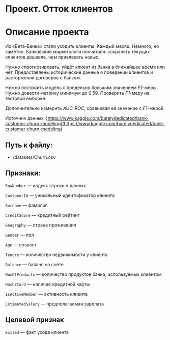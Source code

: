 # Проект. Отток клиентов

# Описание проекта

Из «Бета-Банка» стали уходить клиенты. Каждый месяц. Немного, но заметно. Банковские маркетологи посчитали: сохранять текущих клиентов дешевле, чем привлекать новых.

Нужно спрогнозировать, уйдёт клиент из банка в ближайшее время или нет. Предоставлены исторические данные о поведении клиентов и расторжении договоров с банком.

Нужно построить модель с предельно большим значением *F1*-меры. Нужно довести метрику минимум до 0.59.
Проверить *F1*-меру на тестовой выборке.

Дополнительно измерить *AUC-ROC*, сравнивая её значение с *F1*-мерой.

Источник данных: [https://www.kaggle.com/barelydedicated/bank-customer-churn-modeling](https://www.kaggle.com/barelydedicated/bank-customer-churn-modeling)

## Путь к файлу:

- /datasets/Churn.csv

## Признаки:

`RowNumber` — индекс строки в данных

`CustomerId` — уникальный идентификатор клиента

`Surname` — фамилия

`CreditScore` — кредитный рейтинг

`Geography` — страна проживания

`Gender` — пол

`Age` — возраст

`Tenure` — количество недвижимости у клиента

`Balance` — баланс на счёте

`NumOfProducts` — количество продуктов банка, используемых клиентом

`HasCrCard` — наличие кредитной карты

`IsActiveMember` — активность клиента

`EstimatedSalary` — предполагаемая зарплата

## Целевой признак

`Exited` — факт ухода клиента
